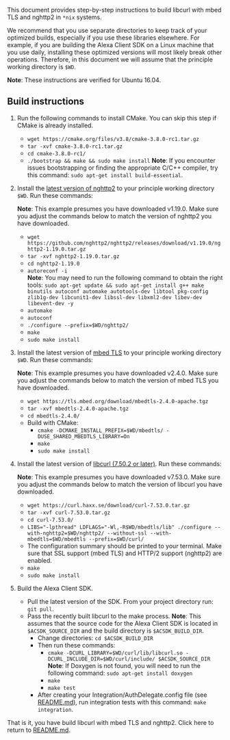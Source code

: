 This document provides step-by-step instructions to build libcurl with mbed TLS and nghttp2 in `*nix` systems.

We recommend that you use separate directories to keep track of your optimized builds, especially if you use these libraries elsewhere. For example, if you are building the Alexa Client SDK on a Linux machine that you use daily, installing these optimized versions will most likely break other operations. Therefore, in this document we will assume that the principle working directory is `$WD`.

**Note**: These instructions are verified for Ubuntu 16.04.  

## Build instructions

1. Run the following commands to install CMake. You can skip this step if CMake is already installed.  
   * `wget https://cmake.org/files/v3.8/cmake-3.8.0-rc1.tar.gz`  
   * `tar -xvf cmake-3.8.0-rc1.tar.gz`  
   * `cd cmake-3.8.0-rc1/`  
   * `./bootstrap && make && sudo make install`
     **Note**: If you encounter issues bootstrapping or finding the appropriate C/C++ compiler, try this command: `sudo apt-get install build-essential`.  
2. Install the [latest version of nghttp2](https://github.com/nghttp2/nghttp2/releases) to your principle working directory `$WD`. Run these commands:  

   **Note**: This example presumes you have downloaded v1.19.0. Make sure you adjust the commands below to match the version of nghttp2 you have downloaded.  

   * `wget https://github.com/nghttp2/nghttp2/releases/download/v1.19.0/nghttp2-1.19.0.tar.gz`  
   * `tar -xvf nghttp2-1.19.0.tar.gz`
   * `cd nghttp2-1.19.0`  
   * `autoreconf -i`  
     **Note**: You may need to run the following command to obtain the right tools: `sudo apt-get update && sudo apt-get install g++ make binutils autoconf automake autotools-dev libtool pkg-config zlib1g-dev libcunit1-dev libssl-dev libxml2-dev libev-dev libevent-dev -y`
   * `automake`
   * `autoconf`  
   * `./configure --prefix=$WD/nghttp2/`  
   * `make`  
   * `sudo make install`  
3. Install the latest version of [mbed TLS](https://github.com/ARMmbed/mbedtls/releases) to your principle working directory `$WD`. Run these commands:  

   **Note**: This example presumes you have downloaded v2.4.0. Make sure you adjust the commands below to match the version of mbed TLS you have downloaded.   

   * `wget https://tls.mbed.org/download/mbedtls-2.4.0-apache.tgz`  
   * `tar -xvf mbedtls-2.4.0-apache.tgz`  
   * `cd mbedtls-2.4.0/`  
   * Build with CMake:
     * `cmake -DCMAKE_INSTALL_PREFIX=$WD/mbedtls/ -DUSE_SHARED_MBEDTLS_LIBRARY=On`  
     * `make`  
     * `sudo make install`  
4. Install the latest version of [libcurl (7.50.2 or later)](https://curl.haxx.se/download.html). Run these commands:      

   **Note**: This example presumes you have downloaded v7.53.0. Make sure you adjust the commands below to match the version of libcurl you have downloaded.  

   * `wget https://curl.haxx.se/download/curl-7.53.0.tar.gz`  
   * `tar -xvf curl-7.53.0.tar.gz`  
   * `cd curl-7.53.0/`  
   * `LIBS="-lpthread" LDFLAGS="-Wl,-R$WD/mbedtls/lib" ./configure --with-nghttp2=$WD/nghttp2/ --without-ssl --with-mbedtls=$WD/mbedtls --prefix=$WD/curl/`  
   * The configuration summary should be printed to your terminal. Make sure that SSL support (mbed TLS) and HTTP/2 support (nghttp2) are enabled.  
   * `make`  
   * `sudo make install`  
5. Build the Alexa Client SDK.
   * Pull the latest version of the SDK. From your project directory run: `git pull`.  
   * Pass the recently built libcurl to the make process. **Note**: This assumes that the source code for the Alexa Client SDK is located in `$ACSDK_SOURCE_DIR` and the build directory is `$ACSDK_BUILD_DIR`.  
     * Change directories: `cd $ACSDK_BUILD_DIR`  
     * Then run these commands:
       * `cmake -DCURL_LIBRARY=$WD/curl/lib/libcurl.so -DCURL_INCLUDE_DIR=$WD/curl/include/ $ACSDK_SOURCE_DIR`  
       **Note**: If Doxygen is not found, you will need to run the following command: `sudo apt-get install doxygen`  
       * `make`  
       * `make test`  
     * After creating your Integration/AuthDelegate.config file (see [README.md](https://github.com/alexa/alexa-client-sdk)), run integration tests with this command: `make integration`.

That is it, you have build libcurl with mbed TLS and nghttp2. Click here to return to [README.md](https://github.com/alexa/alexa-client-sdk).
